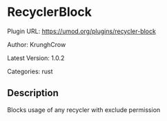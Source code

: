 # RecyclerBlock

Plugin URL: https://umod.org/plugins/recycler-block

Author: KrunghCrow

Latest Version: 1.0.2

Categories: rust

## Description

Blocks usage of any recycler with exclude permission
